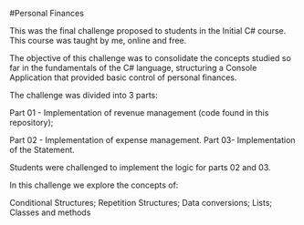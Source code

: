 #Personal Finances

This was the final challenge proposed to students in the Initial C# course. This course was taught by me, online and free.

The objective of this challenge was to consolidate the concepts studied so far in the fundamentals of the C# language, structuring a Console Application that provided basic control of personal finances.

The challenge was divided into 3 parts:

Part 01 - Implementation of revenue management (code found in this repository);

Part 02 - Implementation of expense management.
Part 03- Implementation of the Statement.

Students were challenged to implement the logic for parts 02 and 03.

In this challenge we explore the concepts of:

Conditional Structures;
Repetition Structures;
Data conversions;
Lists;
Classes and methods